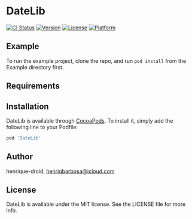 # DateLib

[![CI Status](https://img.shields.io/travis/henrique-droid/DateLib.svg?style=flat)](https://travis-ci.org/henrique-droid/DateLib)
[![Version](https://img.shields.io/cocoapods/v/DateLib.svg?style=flat)](https://cocoapods.org/pods/DateLib)
[![License](https://img.shields.io/cocoapods/l/DateLib.svg?style=flat)](https://cocoapods.org/pods/DateLib)
[![Platform](https://img.shields.io/cocoapods/p/DateLib.svg?style=flat)](https://cocoapods.org/pods/DateLib)

## Example

To run the example project, clone the repo, and run `pod install` from the Example directory first.

## Requirements

## Installation

DateLib is available through [CocoaPods](https://cocoapods.org). To install
it, simply add the following line to your Podfile:

```ruby
pod 'DateLib'
```

## Author

henrique-droid, henriqbarbosa@icloud.com

## License

DateLib is available under the MIT license. See the LICENSE file for more info.
